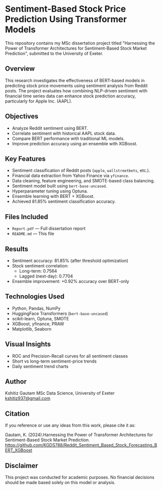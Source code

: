 # Sentiment-Based Stock Price Prediction Using Transformer Models

This repository contains my MSc dissertation project titled "Harnessing the Power of Transformer Architectures for Sentiment-Based Stock Market Prediction", submitted to the University of Exeter.

## Overview

This research investigates the effectiveness of BERT-based models in predicting stock price movements using sentiment analysis from Reddit posts. The project evaluates how combining NLP-driven sentiment with financial time series data can enhance stock prediction accuracy, particularly for Apple Inc. (AAPL).

## Objectives

- Analyze Reddit sentiment using BERT.
- Correlate sentiment with historical AAPL stock data.
- Compare BERT performance with traditional ML models.
- Improve prediction accuracy using an ensemble with XGBoost.

## Key Features

- Sentiment classification of Reddit posts (`apple`, `wallstreetbets`, etc.).
- Financial data extraction from Yahoo Finance via `yfinance`.
- Data cleaning, feature engineering, and SMOTE-based class balancing.
- Sentiment model built using `bert-base-uncased`.
- Hyperparameter tuning using Optuna.
- Ensemble learning with BERT + XGBoost.
- Achieved 81.85% sentiment classification accuracy.

## Files Included

- `Report.pdf` — Full dissertation report
- `README.md` — This file

## Results

- Sentiment accuracy: 81.85% (after threshold optimization)
- Stock sentiment correlation:
  - Long-term: 0.7564
  - Lagged (next-day): 0.7704
- Ensemble improvement: +0.92% accuracy over BERT-only

## Technologies Used

- Python, Pandas, NumPy
- HuggingFace Transformers (`bert-base-uncased`)
- scikit-learn, Optuna, SMOTE
- XGBoost, yfinance, PRAW
- Matplotlib, Seaborn

## Visual Insights

- ROC and Precision-Recall curves for all sentiment classes
- Short vs long-term sentiment-price trends
- Daily sentiment trend charts

## Author

Kshitiz Gautam 
MSc Data Science, University of Exeter  
kshitiz937@gmail.com

## Citation

If you reference or use any ideas from this work, please cite it as:

Gautam, K. (2024).Harnessing the Power of Transformer Architectures for Sentiment-Based Stock Market Prediction. https://github.com/KGDS788/Reddit_Sentiment_Based_Stock_Forecasting_BERT_XGBoost


## Disclaimer

This project was conducted for academic purposes. No financial decisions should be made based solely on this model or analysis.
